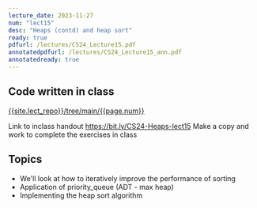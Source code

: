 ```yaml
---
lecture_date: 2023-11-27
num: "lect15"
desc: "Heaps (contd) and heap sort"
ready: true
pdfurl: /lectures/CS24_Lecture15.pdf
annotatedpdfurl: /lectures/CS24_Lecture15_ann.pdf
annotatedready: true
---
```


## Code written in class

[{{site.lect_repo}}/tree/main/{{page.num}}]({{site.lect_repo}}/tree/main/{{page.num}})

Link to inclass handout <https://bit.ly/CS24-Heaps-lect15>
Make a copy and work to complete the exercises in class

## Topics
* We'll look at how to iteratively improve the performance of sorting
* Application of priority_queue (ADT - max heap)
* Implementing the heap sort algorithm